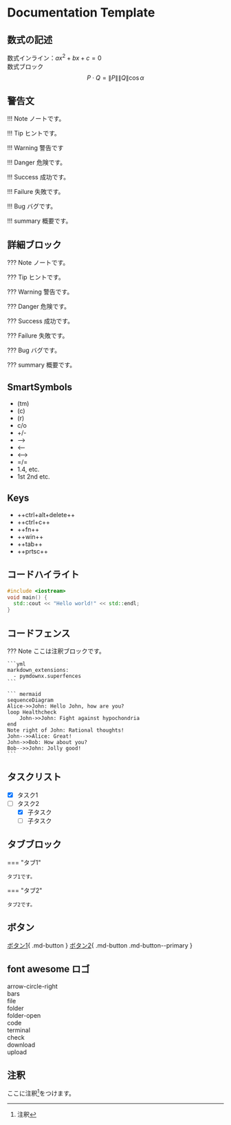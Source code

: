 # Documentation Template

## 数式の記述

数式インライン：$ax^2 + bx + c = 0$  
数式ブロック
$$
P\cdot Q = \|P\|\|Q\|\cos\alpha \tag{1}
$$

## 警告文

!!! Note
    ノートです。

!!! Tip
    ヒントです。

!!! Warning
    警告です

!!! Danger
    危険です。

!!! Success
    成功です。

!!! Failure
    失敗です。

!!! Bug
    バグです。

!!! summary
    概要です。

## 詳細ブロック

??? Note
    ノートです。

??? Tip
    ヒントです。

??? Warning
    警告です。

??? Danger
    危険です。

??? Success
    成功です。

??? Failure
    失敗です。

??? Bug
    バグです。

??? summary
    概要です。

## SmartSymbols

- (tm)
- (c)
- (r)
- c/o
- +/-
- -->
- <--
- <-->
- =/=
- 1.4, etc.
- 1st 2nd etc.

## Keys

- ++ctrl+alt+delete++
- ++ctrl+c++
- ++fn++
- ++win++
- ++tab++
- ++prtsc++

## コードハイライト

```cpp
#include <iostream>
void main() {
  std::cout << "Hello world!" << std::endl;
}
```

## コードフェンス

??? Note
    ここは注釈ブロックです。

    ```yml
    markdown_extensions:
      - pymdownx.superfences
    ```

    ``` mermaid
    sequenceDiagram
    Alice->>John: Hello John, how are you?
    loop Healthcheck
        John->>John: Fight against hypochondria
    end
    Note right of John: Rational thoughts!
    John-->>Alice: Great!
    John->>Bob: How about you?
    Bob-->>John: Jolly good!
    ```

## タスクリスト

- [x] タスク1
- [ ] タスク2
  - [x] 子タスク
  - [ ] 子タスク

## タブブロック

=== "タブ1"

    タブ1です。

=== "タブ2"

    タブ2です。

## ボタン

[ボタン1](https://github.com/YumaMatsumura){ .md-button }
[ボタン2](https://github.com/YumaMatsumura){ .md-button .md-button--primary }

## font awesome ロゴ

<i class="fa fa-arrow-circle-right" aria-hidden="true"></i> arrow-circle-right  
<i class="fa fa-bars" aria-hidden="true"></i> bars  
<i class="fa fa-file" aria-hidden="true"></i> file  
<i class="fa fa-folder" aria-hidden="true"></i> folder  
<i class="fa fa-folder-open" aria-hidden="true"></i> folder-open  
<i class="fa fa-code" aria-hidden="true"></i> code  
<i class="fa fa-terminal" aria-hidden="true"></i> terminal  
<i class="fa fa-check" aria-hidden="true"></i> check  
<i class="fa fa-download" aria-hidden="true"></i> download  
<i class="fa fa-upload" aria-hidden="true"></i> upload  

## 注釈

ここに注釈[^1]をつけます。

[^1]: 注釈
